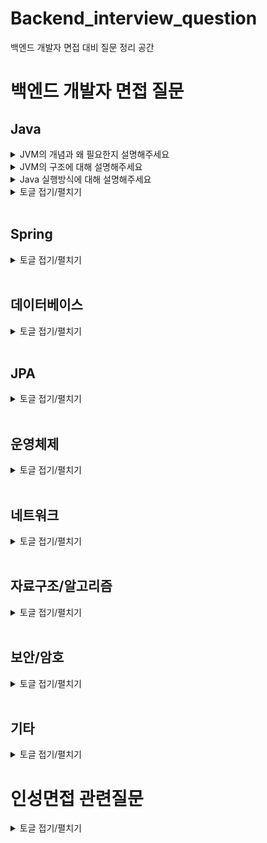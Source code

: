 # Backend_interview_question
백엔드 개발자 면접 대비 질문 정리 공간

# 백엔드 개발자 면접 질문

## Java
<details>
<summary>JVM의 개념과 왜 필요한지 설명해주세요</summary>
<div markdown="1">

<p>자바 가상 머신(Java Virtual Machine)을 줄여 부르는 JVM의 역할은
바이트 코드로 컴파일된 자바 애플리케이션을 클래스 로더를 통해 읽어 자바 API와 함께 실행하는 것입니다.</p>
메모리 관리(GC) 수행하는 스택기반의 가상머신입니다.

JVM을 사용함으로 개발자가 작성하는 java 파일을 다양한 환경에서 실행할 수 있습니다.
다른 환경에서 만들어진 바이트 코드를 해당 OS의 JVM이 알맞게 기계어로 바꿔서 읽기 때문입니다.
즉, 모든 환경에서 사용할 수 있게 호환성을 위해 JVM이 필요합니다.

</div>
</details>

<details>
<summary>JVM의 구조에 대해 설명해주세요</summary>
<div markdown="1">

JVM의 구조는 클래스 로더(Class Loader), 실행 엔진(Execution engine), 실행 데이터 영역(Runtime Data Area), JNI, Native Method Library로 이루어져 있습니다.

클래스 로더(Class Loader) : JVM 내로 바이트 코드(.class)를 로드하고, 링킄를 통해 배치하는 작업을 합니다.

실행 엔진(Execution engine) : 클래스 로더에 의해 실행 데이터 영역에 배치된 바이트 코드(.class)를 실행하는 역할을 합니다.

실행 데이터 영역(Runtime Data Area) : JVM의 메모리 영역으로 Method영역, Heap 영역, Stack 영역, 네이티브 메소드 스택 영역(Native Method Library)으로 구성되어 있습니다.

 Method영역 : 클래스의 멘버 변수, 메소드 정보, Type 정보, static, final 변수 등이 생성됩니다.
 
 Heap 영역 : 사용자가 관리하는 인스턴스가 생성되는 공간으로 객체를 동적으로 생성하면 인스턴스가 Heap 영역의 메모리에 할당되어 사용됩니다.
 
 Stack 영역 : 프로그램 실행 중 발생하는 메소드 호출과 복귀에 대한 정보를 저장합니다.
 
 네이티브 메소드 스택 영역(Native Method Library) : Java 이외의 C언어와 같은 다른 언어가 필요한 경우, JNI 기술을 통해서 네이티브 메소드들이 바이트 코드로 변환되면서 사용되는 영역입니다.
 
 PC Register : 스레드가 시작될 때 생성되며 현재 수행 중인 JVM 명령의 주소를 갖고 있습니다.

</div>
</details>

<details>
<summary>Java 실행방식에 대해 설명해주세요</summary>
<div markdown="1">

개발자가 .java로 되어있는 파일을 만들어 코드를 작성합니다. 
그 파일에 작성한 코드가 자바 소스 코드가 됩니다.
인텔리제이같은 툴을 쓴다면 Build를 사용하여 소스파일을 컴파일합니다.
자바 컴파일러(javac)가 작성한 자바 소스 코드(.java)를 읽어 바이트 코드(.class)로 컴파일을 하는 것을 말합니다.
해당 바이트 코드(.class)를 JVM의 클래스 로더가 전달받습니다.

클래스 로더는 동적 로딩을 통해 필요한 클래스들을 로딩 및 링크하여 JVM내로 로드합니다.
JVM 내에 있는 실행 엔진(Execution engine)에 의해 기계어로 해석되어 실행 데이터 지역(Runtime Data Areas)에 배치됩니다.
java가 설치된 os라면 기계어로 해석된 파일을 실행할 수 있게됩니다.

</div>
</details>

<details>
<summary>토글 접기/펼치기</summary>
<div markdown="1">

안녕

</div>
</details>


<br>

## Spring
<details>
<summary>토글 접기/펼치기</summary>
<div markdown="1">

안녕

</div>
</details>

<br>

## 데이터베이스
<details>
<summary>토글 접기/펼치기</summary>
<div markdown="1">

안녕

</div>
</details>

<br>

## JPA
<details>
<summary>토글 접기/펼치기</summary>
<div markdown="1">

안녕

</div>
</details>

<br>

## 운영체제
<details>
<summary>토글 접기/펼치기</summary>
<div markdown="1">

안녕

</div>
</details>

<br>

## 네트워크
<details>
<summary>토글 접기/펼치기</summary>
<div markdown="1">

안녕

</div>
</details>

<br>

## 자료구조/알고리즘
<details>
<summary>토글 접기/펼치기</summary>
<div markdown="1">

안녕

</div>
</details>

<br>

## 보안/암호
<details>
<summary>토글 접기/펼치기</summary>
<div markdown="1">

안녕

</div>
</details>

<br>

## 기타
<details>
<summary>토글 접기/펼치기</summary>
<div markdown="1">

안녕

</div>
</details>

# 인성면접 관련질문
<details>
<summary>토글 접기/펼치기</summary>
<div markdown="1">

안녕

</div>
</details>

